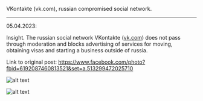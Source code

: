 VKontakte (vk.com), russian compromised social network.

----

05.04.2023:

Insight. The russian social network VKontakte ([vk.com](http://vk.com/)) does not pass through moderation and blocks advertising of services for moving, obtaining visas and starting a business outside of russia.

Link to original post: https://www.facebook.com/photo?fbid=6192087460813521&set=a.513299472025710

![alt text](vk_01.jpg)

![alt text](vk_02.jpg)